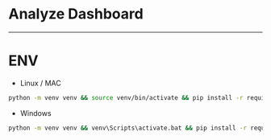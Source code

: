 # Analyze Dashboard

------------------------------------------


ENV 
======

* Linux / MAC

```bash
python -m venv venv && source venv/bin/activate && pip install -r requirements.txt
```

* Windows

```bash
python -m venv venv && venv\Scripts\activate.bat && pip install -r requirements.txt 
```